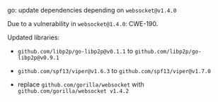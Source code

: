 go: update dependencies depending on `websocket@v1.4.0`

Due to a vulnerability in `websocket@1.4.0`: CWE-190.

Updated libraries:

- `github.com/libp2p/go-libp2p@v0.1.1` to `github.com/libp2p/go-libp2p@v0.9.1`

- `github.com/spf13/viper@v1.6.3` to `github.com/spf13/viper@v1.7.0`

- replace `github.com/gorilla/websocket` with
`github.com/gorilla/websocket v1.4.2`
